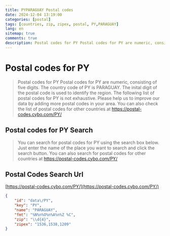 ```yaml
---
title: PYPARAGUAY Postal codes 
date: 2024-12-04 13:19:00
categories: [postal]
tags: [countries, zip, zipex, postal, PY,PARAGUAY]
lang: en
sitemap: true
comments: true
description: Postal codes for PY Postal codes for PY are numeric, consisting of five digits. The country code of PY is PARAGUAY. The inital digit of the postal code is used to identify the region. The following list of postal codes for PY is not exhaustive. Please help us to improve our data by adding more postal codes in your area. You can also check the list of postal codes for other countries at https://postal-codes.cybo.com/PY/
---
```


# Postal codes for PY
> Postal codes for PY Postal codes for PY are numeric, consisting of five digits. The country code of PY is PARAGUAY. The inital digit of the postal code is used to identify the region. The following list of postal codes for PY is not exhaustive. Please help us to improve our data by adding more postal codes in your area. You can also check the list of postal codes for other countries at https://postal-codes.cybo.com/PY/

## Postal codes for PY Search 
> You can search for postal codes for PY using the search box below. Just enter the name of the place you want to search and click the search button. You can also search for postal codes for other countries at https://postal-codes.cybo.com/PY/

## Postal Codes Search Url

[https://postal-codes.cybo.com/PY/](https://postal-codes.cybo.com/PY/)
```json
{
    "id": "data\/PY",
    "key": "PY",
    "name": "PARAGUAY",
    "fmt": "%N%n%O%n%A%n%Z %C",
    "zip": "\\d{4}",
    "zipex": "1536,1538,1209"
}
```
